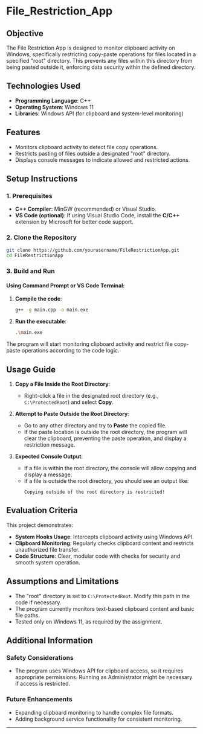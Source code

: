 # File_Restriction_App

## Objective

The File Restriction App is designed to monitor clipboard activity on Windows, specifically restricting copy-paste operations for files located in a specified "root" directory. This prevents any files within this directory from being pasted outside it, enforcing data security within the defined directory.

## Technologies Used
- **Programming Language**: C++
- **Operating System**: Windows 11
- **Libraries**: Windows API (for clipboard and system-level monitoring)

## Features
- Monitors clipboard activity to detect file copy operations.
- Restricts pasting of files outside a designated "root" directory.
- Displays console messages to indicate allowed and restricted actions.

## Setup Instructions

### 1. Prerequisites
- **C++ Compiler**: MinGW (recommended) or Visual Studio.
- **VS Code (optional)**: If using Visual Studio Code, install the **C/C++** extension by Microsoft for better code support.
  
### 2. Clone the Repository
   ```bash
   git clone https://github.com/yourusername/FileRestrictionApp.git
   cd FileRestrictionApp
   ```

### 3. Build and Run
#### Using Command Prompt or VS Code Terminal:
1. **Compile the code**:
   ```bash
   g++ -g main.cpp -o main.exe
   ```

2. **Run the executable**:
   ```bash
   .\main.exe
   ```

The program will start monitoring clipboard activity and restrict file copy-paste operations according to the code logic.

## Usage Guide

1. **Copy a File Inside the Root Directory**:
   - Right-click a file in the designated root directory (e.g., `C:\ProtectedRoot`) and select **Copy**.

2. **Attempt to Paste Outside the Root Directory**:
   - Go to any other directory and try to **Paste** the copied file.
   - If the paste location is outside the root directory, the program will clear the clipboard, preventing the paste operation, and display a restriction message.

3. **Expected Console Output**:
   - If a file is within the root directory, the console will allow copying and display a message.
   - If a file is outside the root directory, you should see an output like:
     ```
     Copying outside of the root directory is restricted!
     ```

## Evaluation Criteria
This project demonstrates:
- **System Hooks Usage**: Intercepts clipboard activity using Windows API.
- **Clipboard Monitoring**: Regularly checks clipboard content and restricts unauthorized file transfer.
- **Code Structure**: Clear, modular code with checks for security and smooth system operation.

## Assumptions and Limitations
- The "root" directory is set to `C:\ProtectedRoot`. Modify this path in the code if necessary.
- The program currently monitors text-based clipboard content and basic file paths.
- Tested only on Windows 11, as required by the assignment.

## Additional Information
### Safety Considerations
- The program uses Windows API for clipboard access, so it requires appropriate permissions. Running as Administrator might be necessary if access is restricted.

### Future Enhancements
- Expanding clipboard monitoring to handle complex file formats.
- Adding background service functionality for consistent monitoring.

---

